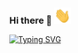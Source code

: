 ### Hi there 👋  <img src="https://raw.githubusercontent.com/ABSphreak/ABSphreak/master/gifs/Hi.gif" width="30px"> 
[![Typing SVG](https://readme-typing-svg.demolab.com/?lines=First+line+of+text;Second+line+of+text)](https://git.io/typing-svg)
<!--
**Anitha-Balachandran/Anitha-Balachandran** is a ✨ _special_ ✨ repository because its `README.md` (this file) appears on your GitHub profile.

Here are some ideas to get you started:

- 🔭 I’m currently working on ...
- 🌱 I’m currently learning ...
- 👯 I’m looking to collaborate on ...
- 🤔 I’m looking for help with ...
- 💬 Ask me about ...
- 📫 How to reach me: ...
- 😄 Pronouns: ...
- ⚡ Fun fact: ...
-->
